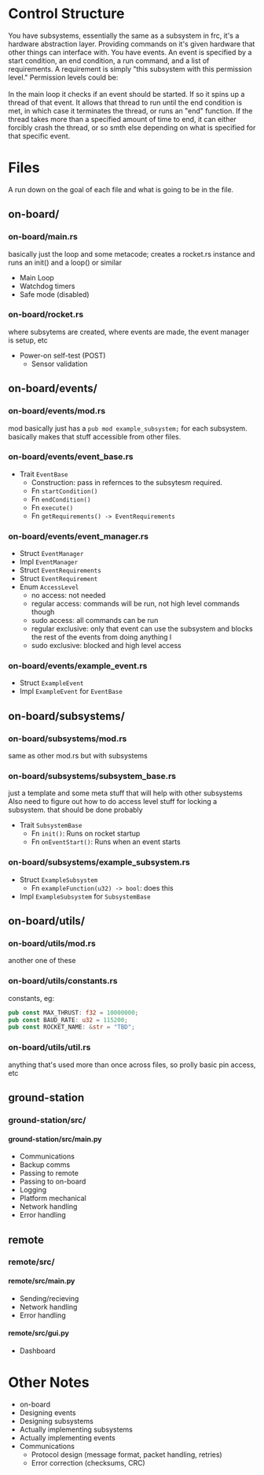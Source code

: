 # Control Structure
You have subsystems, essentially the same as a subsystem in frc, it's a hardware abstraction layer. Providing commands on it's given hardware that other things can interface with.
You have events. An event is specified by a start condition, an end condition, a run command, and a list of requirements. A requirement is simply "this subsystem with this permission level." Permission levels could be:
<br><br>
In the main loop it checks if an event should be started. If so it spins up a thread of that event. It allows that thread to run until the end condition is met, in which case it terminates the thread, or runs an "end" function. If the thread takes more than a specified amount of time to end, it can either forcibly crash the thread, or so smth else depending on what is specified for that specific event.

# Files
A run down on the goal of each file and what is going to be in the file.

## on-board/

### on-board/main.rs
basically just the loop and some metacode; creates a rocket.rs instance and runs an init() and a loop() or similar
- Main Loop
- Watchdog timers
- Safe mode (disabled)

### on-board/rocket.rs
where subsytems are created, where events are made, the event manager is setup, etc
- Power-on self-test (POST)
    - Sensor validation


## on-board/events/

### on-board/events/mod.rs
mod basically just has a `pub mod example_subsystem;` for each subsystem. basically makes that stuff accessible from other files.

### on-board/events/event_base.rs
- Trait `EventBase`
    - Construction: pass in refernces to the subsytesm required.
    - Fn `startCondition()`
    - Fn `endCondition()`
    - Fn `execute()`
    - Fn `getRequirements() -> EventRequirements`

### on-board/events/event_manager.rs
- Struct `EventManager`
- Impl `EventManager`
- Struct `EventRequirements`
- Struct `EventRequirement`
- Enum `AccessLevel`
    - no access: not needed
    - regular access: commands will be run, not high level commands though
    - sudo access: all commands can be run
    - regular exclusive: only that event can use the subsystem and blocks the rest of the events from doing anything l
    - sudo exclusive: blocked and high level access

### on-board/events/example_event.rs
- Struct `ExampleEvent`
- Impl `ExampleEvent` for `EventBase`


## on-board/subsystems/

### on-board/subsystems/mod.rs
same as other mod.rs but with subsystems

### on-board/subsystems/subsystem_base.rs
just a template and some meta stuff that will help with other subsystems
<br> Also need to figure out how to do access level stuff for locking a subsystem. that should be done probably

- Trait `SubsystemBase`
    - Fn `init()`: Runs on rocket startup
    - Fn `onEventStart()`: Runs when an event starts

### on-board/subsystems/example_subsystem.rs
- Struct `ExampleSubsystem`
    - Fn `exampleFunction(u32) -> bool`: does this
- Impl `ExampleSubsystem` for `SubsystemBase`


## on-board/utils/

### on-board/utils/mod.rs
another one of these

### on-board/utils/constants.rs
constants, eg:
```rs
pub const MAX_THRUST: f32 = 10000000;
pub const BAUD_RATE: u32 = 115200;
pub const ROCKET_NAME: &str = "TBD";
```

### on-board/utils/util.rs
anything that's used more than once across files, so prolly basic pin access, etc


## ground-station

### ground-station/src/

#### ground-station/src/main.py
- Communications
- Backup comms
- Passing to remote
- Passing to on-board
- Logging
- Platform mechanical
- Network handling
- Error handling


## remote

### remote/src/

#### remote/src/main.py
- Sending/recieving
- Network handling
- Error handling

#### remote/src/gui.py
- Dashboard


# Other Notes
- on-board
- Designing events
- Designing subsystems
- Actually implementing subsystems
- Actually implementing events
- Communications
    - Protocol design (message format, packet handling, retries)
    - Error correction (checksums, CRC)